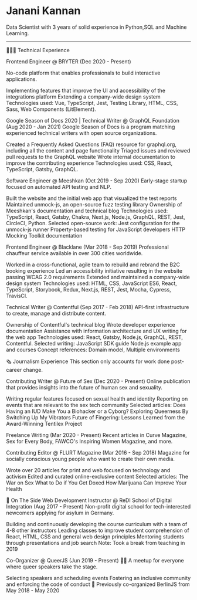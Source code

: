 # Janani Kannan
Data Scientist with 3 years of solid experience in Python,SQL and Machine Learning.


____________________________________________________________________________________
👩🏼‍💻 Technical Experience

Frontend Engineer @ BRYTER (Dec 2020 - Present)

No-code platform that enables professionals to build interactive applications.

Implementing features that improve the UI and accessibility of the integrations platform
Extending a company-wide design system
Technologies used: Vue, TypeScript, Jest, Testing Library, HTML, CSS, Sass, Web Components (LitElement).

Google Season of Docs 2020 | Technical Writer @ GraphQL Foundation (Aug 2020 - Jan 2021)
Google Season of Docs is a program matching experienced technical writers with open source organizations.

Created a Frequently Asked Questions (FAQ) resource for graphql.org, including all the content and page functionality
Triaged issues and reviewed pull requests to the GraphQL website
Wrote internal documentation to improve the contributing experience
Technologies used: CSS, React, TypeScript, Gatsby, GraphQL.

Software Engineer @ Meeshkan (Oct 2019 - Sep 2020)
Early-stage startup focused on automated API testing and NLP.

Built the website and the initial web app that visualized the test reports
Maintained unmock-js, an open-source fuzz testing library
Ownership of Meeshkan's documentation and technical blog
Technologies used: TypeScript, React, Gatsby, Chakra, Next.js, Node.js, GraphQL, REST, Jest, CircleCI, Python.
Selected open-source work:
Jest configuration for the unmock-js runner
Property-based testing for JavaScript developers
HTTP Mocking Toolkit documentation

Frontend Engineer @ Blacklane (Mar 2018 - Sep 2019)
Professional chauffeur service available in over 300 cities worldwide.

Worked in a cross-functional, agile team to rebuild and rebrand the B2C booking experience
Led an accessibility initiative resulting in the website passing WCAG 2.0 requirements
Extended and maintained a company-wide design system
Technologies used: HTML, CSS, JavaScript ES6, React, TypeScript, Storybook, Redux, Next.js, REST, Jest, Mocha, Cypress, TravisCI.

Technical Writer @ Contentful (Sep 2017 - Feb 2018)
API-first infrastructure to create, manage and distribute content.

Ownership of Contentful's technical blog
Wrote developer experience documentation
Assistance with information architecture and UX writing for the web app
Technologies used: React, Gatsby, Node.js, GraphQL, REST, Contentful.
Selected writing:
JavaScript SDK guide
Node.js example app and courses
Concept references: Domain model, Multiple environments

🗞 Journalism Experience
This section only accounts for work done post-career change.


Contributing Writer @ Future of Sex (Dec 2020 - Present)
Online publication that provides insights into the future of human sex and sexuality.

Writing regular features focused on sexual health and identity
Reporting on events that are relevant to the sex tech community
Selected articles:
Does Having an IUD Make You a Biohacker or a Cyborg?
Exploring Queerness By Switching Up My Vibrators
Future of Fingering: Lessons Learned from the Award-Winning Tentilex Project

Freelance Writing (Mar 2020 - Present)
Recent articles in Curve Magazine, Sex for Every Body, FAWCO's Inspiring Women Magazine, and more.


Contributing Editor @ FLURT Magazine (Mar 2016 - Sep 2018)
Magazine for socially conscious young people who want to create their own media.

Wrote over 20 articles for print and web focused on technology and activism
Edited and curated online-exclusive content
Selected articles:
The War on Sex
What to Do if You Get Doxed
How Marijuana Can Improve Your Health

📌 On The Side
Web Development Instructor @ ReDI School of Digital Integration (Aug 2017 - Present)
Non-profit digital school for tech-interested newcomers applying for asylum in Germany.

Building and continuously developing the course curriculum with a team of 4-8 other instructors
Leading classes to improve student comprehension of React, HTML, CSS and general web design principles
Mentoring students through presentations and job search
Note: Took a break from teaching in 2019

Co-Organizer @ QueerJS (Jun 2019 - Present)
🏳️‍🌈 A meetup for everyone where queer speakers take the stage.

Selecting speakers and scheduling events
Fostering an inclusive community and enforcing the code of conduct
🐻 Previously co-organized BerlinJS from May 2018 - May 2020

